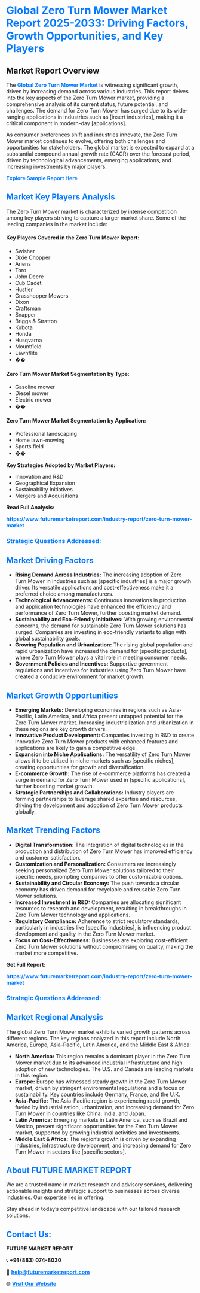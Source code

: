 <h1 style="color: #007BFF;">Global Zero Turn Mower Market Report 2025-2033: Driving Factors, Growth Opportunities, and Key Players</h1>

<section id="overview">
<h2>Market Report Overview</h2>
<p>The <a href="https://www.futuremarketreport.com/industry-report/zero-turn-mower-market" style="color: #007BFF; text-decoration: none;"><strong>Global Zero Turn Mower Market</strong></a> is witnessing significant growth, driven by increasing demand across various industries. This report delves into the key aspects of the Zero Turn Mower market, providing a comprehensive analysis of its current status, future potential, and challenges. The demand for Zero Turn Mower has surged due to its wide-ranging applications in industries such as [insert industries], making it a critical component in modern-day [applications].</p>
<p>As consumer preferences shift and industries innovate, the Zero Turn Mower market continues to evolve, offering both challenges and opportunities for stakeholders. The global market is expected to expand at a substantial compound annual growth rate (CAGR) over the forecast period, driven by technological advancements, emerging applications, and increasing investments by major players.</p>
</section>

<section id="overview">
<p><a href="https://www.futuremarketreport.com/request-sample/reportId=118710" style="color: #007BFF; text-decoration: none;"><strong>Explore Sample Report Here</strong></a></p>
</section>

<section id="key-players">
<h2 style="color: #007BFF;">Market Key Players Analysis</h2>
<p>The Zero Turn Mower market is characterized by intense competition among key players striving to capture a larger market share. Some of the leading companies in the market include:</p>
<h4>Key Players Covered in the Zero Turn Mower Report:</h4>
<ul><li>Swisher</li><li>Dixie Chopper</li><li>Ariens</li><li>Toro</li><li>John Deere</li><li>Cub Cadet</li><li>Hustler</li><li>Grasshopper Mowers</li><li>Dixon</li><li>Craftsman</li><li>Snapper</li><li>Briggs &amp; Stratton</li><li>Kubota</li><li>Honda</li><li>Husqvarna</li><li>Mountfield</li><li>Lawnflite</li><li>��</li></ul>
<h4>Zero Turn Mower Market Segmentation by Type:</h4>
<ul><li>Gasoline mower</li><li>Diesel mower</li><li>Electric mower</li><li>��</li></ul>

<h4>Zero Turn Mower Market Segmentation by Application:</h4>
<ul><li>Professional landscaping</li><li>Home lawn-mowing</li><li>Sports field</li><li>��</li></ul>
<p><strong>Key Strategies Adopted by Market Players:</strong></p>
<ul>
<li>Innovation and R&D</li>
<li>Geographical Expansion</li>
<li>Sustainability Initiatives</li>
<li>Mergers and Acquisitions</li>
</ul>
</section>

<section>
<p><strong>Read Full Analysis: </strong></p><a href="https://www.futuremarketreport.com/industry-report/zero-turn-mower-market" style="color: #007BFF; text-decoration: none;"><strong>https://www.futuremarketreport.com/industry-report/zero-turn-mower-market</strong></a>
<h3 style="color: #007BFF;">Strategic Questions Addressed:</h3>
</section>

<section id="driving-factors">
<h2 style="color: #007BFF;">Market Driving Factors</h2>
<ul>
<li><strong>Rising Demand Across Industries:</strong> The increasing adoption of Zero Turn Mower in industries such as [specific industries] is a major growth driver. Its versatile applications and cost-effectiveness make it a preferred choice among manufacturers.</li>
<li><strong>Technological Advancements:</strong> Continuous innovations in production and application technologies have enhanced the efficiency and performance of Zero Turn Mower, further boosting market demand.</li>
<li><strong>Sustainability and Eco-Friendly Initiatives:</strong> With growing environmental concerns, the demand for sustainable Zero Turn Mower solutions has surged. Companies are investing in eco-friendly variants to align with global sustainability goals.</li>
<li><strong>Growing Population and Urbanization:</strong> The rising global population and rapid urbanization have increased the demand for [specific products], where Zero Turn Mower plays a vital role in meeting consumer needs.</li>
<li><strong>Government Policies and Incentives:</strong> Supportive government regulations and incentives for industries using Zero Turn Mower have created a conducive environment for market growth.</li>
</ul>
</section>

<section id="growth-opportunities">
<h2 style="color: #007BFF;">Market Growth Opportunities</h2>
<ul>
<li><strong>Emerging Markets:</strong> Developing economies in regions such as Asia-Pacific, Latin America, and Africa present untapped potential for the Zero Turn Mower market. Increasing industrialization and urbanization in these regions are key growth drivers.</li>
<li><strong>Innovative Product Development:</strong> Companies investing in R&D to create innovative Zero Turn Mower products with enhanced features and applications are likely to gain a competitive edge.</li>
<li><strong>Expansion into Niche Applications:</strong> The versatility of Zero Turn Mower allows it to be utilized in niche markets such as [specific niches], creating opportunities for growth and diversification.</li>
<li><strong>E-commerce Growth:</strong> The rise of e-commerce platforms has created a surge in demand for Zero Turn Mower used in [specific applications], further boosting market growth.</li>
<li><strong>Strategic Partnerships and Collaborations:</strong> Industry players are forming partnerships to leverage shared expertise and resources, driving the development and adoption of Zero Turn Mower products globally.</li>
</ul>
</section>

<section id="trending-factors">
<h2 style="color: #007BFF;">Market Trending Factors</h2>
<ul>
<li><strong>Digital Transformation:</strong> The integration of digital technologies in the production and distribution of Zero Turn Mower has improved efficiency and customer satisfaction.</li>
<li><strong>Customization and Personalization:</strong> Consumers are increasingly seeking personalized Zero Turn Mower solutions tailored to their specific needs, prompting companies to offer customizable options.</li>
<li><strong>Sustainability and Circular Economy:</strong> The push towards a circular economy has driven demand for recyclable and reusable Zero Turn Mower solutions.</li>
<li><strong>Increased Investment in R&D:</strong> Companies are allocating significant resources to research and development, resulting in breakthroughs in Zero Turn Mower technology and applications.</li>
<li><strong>Regulatory Compliance:</strong> Adherence to strict regulatory standards, particularly in industries like [specific industries], is influencing product development and quality in the Zero Turn Mower market.</li>
<li><strong>Focus on Cost-Effectiveness:</strong> Businesses are exploring cost-efficient Zero Turn Mower solutions without compromising on quality, making the market more competitive.</li>
</ul>
</section>

<section>
<p><strong>Get Full Report: </strong></p><a href="https://www.futuremarketreport.com/industry-report/zero-turn-mower-market" style="color: #007BFF; text-decoration: none;"><strong>https://www.futuremarketreport.com/industry-report/zero-turn-mower-market</strong></a>
<h3 style="color: #007BFF;">Strategic Questions Addressed:</h3>
</section>


<section id="regional-analysis">
<h2 style="color: #007BFF;">Market Regional Analysis</h2>
<p>The global Zero Turn Mower market exhibits varied growth patterns across different regions. The key regions analyzed in this report include North America, Europe, Asia-Pacific, Latin America, and the Middle East & Africa:</p>
<ul>
<li><strong>North America:</strong> This region remains a dominant player in the Zero Turn Mower market due to its advanced industrial infrastructure and high adoption of new technologies. The U.S. and Canada are leading markets in this region.</li>
<li><strong>Europe:</strong> Europe has witnessed steady growth in the Zero Turn Mower market, driven by stringent environmental regulations and a focus on sustainability. Key countries include Germany, France, and the U.K.</li>
<li><strong>Asia-Pacific:</strong> The Asia-Pacific region is experiencing rapid growth, fueled by industrialization, urbanization, and increasing demand for Zero Turn Mower in countries like China, India, and Japan.</li>
<li><strong>Latin America:</strong> Emerging markets in Latin America, such as Brazil and Mexico, present significant opportunities for the Zero Turn Mower market, supported by growing industrial activities and investments.</li>
<li><strong>Middle East & Africa:</strong> The region’s growth is driven by expanding industries, infrastructure development, and increasing demand for Zero Turn Mower in sectors like [specific sectors].</li>
</ul>
</section>

<footer>
<h2 style="color: #007BFF;">About FUTURE MARKET REPORT</h2>
<p>We are a trusted name in market research and advisory services, delivering actionable insights and strategic support to businesses across diverse industries. Our expertise lies in offering:</p>

<p>Stay ahead in today’s competitive landscape with our tailored research solutions.</p>

<h2 style="color: #007BFF;">Contact Us:</h2>
<p><strong>FUTURE MARKET REPORT</strong></p>
<p>📞 <strong>+91 (883) 074-8030</strong></p>
<p>📧 <strong><a href="mailto:help@futuremarketreport.com" style="color: #007BFF;">help@futuremarketreport.com</a></strong></p>
<p>🌐 <strong><a href="https://www.futuremarketreport.com/" style="color: #007BFF;">Visit Our Website</a></strong></p>
</footer>
